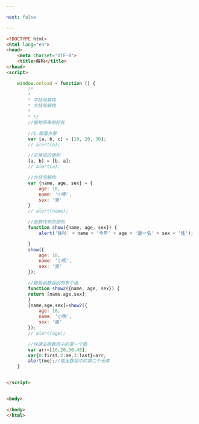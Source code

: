 ```yaml
---

next: false

---
```




<BlogInfo id="175" title="105.解构" author="白日梦想猿" pv=0 read_times=0 pre_cost_time="0分58秒" category="js学习" tag_list="['js学习']" create_time="2021.01.11 16:20:29" update_time="2021.01.11 16:34:29" />

```html
<!DOCTYPE html>
<html lang="en">
<head>
    <meta charset="UTF-8">
    <title>解构</title>
</head>
<script>

    window.onload = function () {
        /*
        *
        * 中括号解构
        * 大括号解构
        *
        * */
        //解构带来的好处

        //1.赋值方便
        var [a, b, c] = [10, 20, 30];
        // alert(a);

        //交换值的便利
        [a, b] = [b, a];
        // alert(a);

        //大括号解构
        var {name, age, sex} = {
            age: 18,
            name: '小明',
            sex: '男'
        }
        // alert(name);

        //函数传参的便利
        function show({name, age, sex}) {
            alert('我叫' + name + '今年' + age + '是一名' + sex + '性');

        }
        show({
            age: 18,
            name: '小明',
            sex: '男'
        });

        //接受函数返回的多个值
        function show2({name, age, sex}) {
        return [name,age,sex];
        }
        [name,age,sex]=show2({
            age: 18,
            name: '小明',
            sex: '男'
        });
        // alert(age);

        //快速去除数组中的某一个数
        var arr=[10,20,30,40];
        var{0:first,2:me,3:last}=arr;
        alert(me);//取出数组中的第二个元素
    }


</script>


<body>

</body>
</html>
```



<ActionBox />
